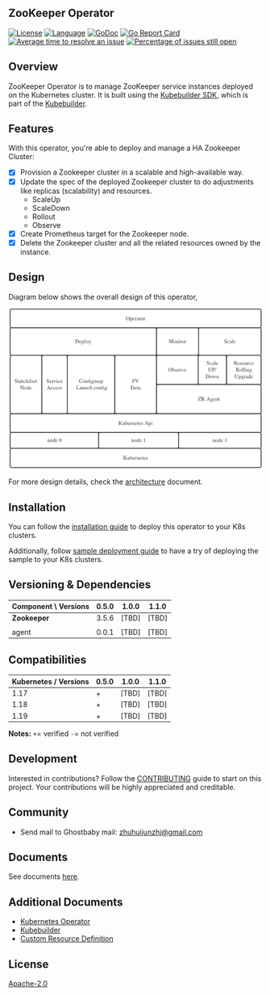 ## ZooKeeper Operator
[![License](https://img.shields.io/badge/license-Apache%202-4EB1BA.svg)](https://www.apache.org/licenses/LICENSE-2.0.html)
[![Language](https://img.shields.io/badge/Language-Go-blue.svg)](https://golang.org/)
[![GoDoc](https://img.shields.io/badge/Godoc-reference-blue.svg)](https://godoc.org/github.com/apache/rocketmq-operator/pkg)
[![Go Report Card](https://goreportcard.com/badge/github.com/Ghostbaby/zookeeper-operator)](https://goreportcard.com/report/github.com/Ghostbaby/zookeeper-operator)
[![Average time to resolve an issue](http://isitmaintained.com/badge/resolution/Ghostbaby/zookeeper-operator.svg)](http://isitmaintained.com/project/Ghostbaby/zookeeper-operator "Average time to resolve an issue")
[![Percentage of issues still open](http://isitmaintained.com/badge/open/Ghostbaby/zookeeper-operator.svg)](http://isitmaintained.com/project/Ghostbaby/zookeeper-operator "Percentage of issues still open")
    
## Overview
ZooKeeper Operator is to manage ZooKeeper service instances deployed on the Kubernetes cluster.
It is built using the [Kubebuilder SDK](https://kubebuilder.io/), which is part of the [Kubebuilder](https://github.com/kubernetes-sigs/kubebuilder).

## Features

With this operator, you're able to deploy and manage a HA Zookeeper Cluster:

- [x] Provision a Zookeeper cluster in a scalable and high-available way.
- [x] Update the spec of the deployed Zookeeper cluster to do adjustments like replicas (scalability) and resources.
  - ScaleUp
  - ScaleDown
  - Rollout
  - Observe
- [x] Create Prometheus target for the Zookeeper node.
- [x] Delete the Zookeeper cluster and all the related resources owned by the instance.

## Design

Diagram below shows the overall design of this operator,

![架构图](https://raw.githubusercontent.com/Ghostbaby/picgo/master/image2019-11-21_15-38-17.png)


For more design details, check the [architecture](design/zookeeper-operator-cn.md) document.

## Installation

You can follow the [installation guide](docs/installation.md) to deploy this operator to your K8s clusters.

Additionally, follow [sample deployment guide](./docs/sample_deploy_guide.md) to have a try of deploying the sample to your K8s clusters.

## Versioning & Dependencies

| Component \ Versions |  0.5.0 | 1.0.0 | 1.1.0 |
|----------------------|--------|-------|-------|
| **Zookeeper**        | 3.5.6  | [TBD] | [TBD] |
|                      |        |               |
| agent                | 0.0.1  | [TBD] | [TBD] |

## Compatibilities

| Kubernetes / Versions |  0.5.0  |  1.0.0  | 1.1.0 |
|-----------------------|---------|---------|------|
|     1.17              |    +    | [TBD] | [TBD] |
|     1.18              |    +    | [TBD] | [TBD] |
|     1.19              |    +    | [TBD] | [TBD] |

**Notes:** `+`= verified `-`= not verified

## Development

Interested in contributions? Follow the [CONTRIBUTING](./docs/DEVELOPMENT.md) guide to start on this project. Your contributions will be highly appreciated and creditable.

## Community

* Send mail to Ghostbaby mail:  zhuhuijunzhj@gmail.com

## Documents

See documents [here](./docs).

## Additional Documents

* [Kubernetes Operator](https://kubernetes.io/docs/concepts/extend-kubernetes/operator/)
* [Kubebuilder](https://book.kubebuilder.io/)
* [Custom Resource Definition](https://kubernetes.io/docs/concepts/extend-kubernetes/api-extension/custom-resources/)


## License

[Apache-2.0](https://github.com/Ghostbaby/zookeeper-operator/blob/master/LICENSE)
